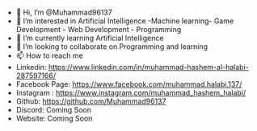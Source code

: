 - 👋 Hi, I’m @Muhammad96137
- 👀 I’m interested in Artificial Intelligence -Machine learning- Game Development - Web Development - Programming
- 🌱 I’m currently learning Artificial Intelligence
- 💞️ I’m looking to collaborate on Programming and learning
- 📫 How to reach me
- Linkedin: https://www.linkedin.com/in/muhammad-hashem-al-halabi-287597166/
- Facebook Page: https://www.facebook.com/muhammad.halabi.137/
- Instagram : https://www.instagram.com/muhammad_hashem_halabi/
- Github: https://github.com/Muhammad96137
- Discord: Coming Soon
- Website: Coming Soon





<!---
Muhammad96137/Muhammad96137 is a ✨ special ✨ repository because its `README.md` (this file) appears on your GitHub profile.
You can click the Preview link to take a look at your changes.
--->
